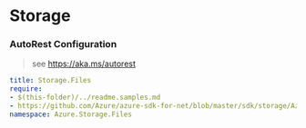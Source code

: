 # Storage
### AutoRest Configuration
> see https://aka.ms/autorest

``` yaml
title: Storage.Files
require:
- $(this-folder)/../readme.samples.md
- https://github.com/Azure/azure-sdk-for-net/blob/master/sdk/storage/Azure.Storage.Files.Shares/swagger/readme.md
namespace: Azure.Storage.Files
```